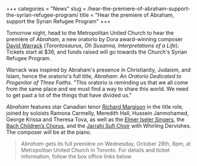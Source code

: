 +++
categories = "News"
slug = /hear-the-premiere-of-abraham-support-the-syrian-refugee-program/
title = "Hear the premiere of Abraham, support the Syrian Refugee Program"
+++

Tomorrow night, head to the Metropolitan United Church to hear the première of *Abraham*, a new oratorio by Dora award-winning composer [David Warrack](http://www.canadiantheatre.com/dict.pl?term=Warrack%2C%20David) (*Torontosaurus*, *Oh Susanna, Interpretations of a Life*). Tickets start at $36, and funds raised will go towards the Church's Syrian Refugee Program.

Warrack was inspired by Abraham's presence in Christianity, Judaism, and Islam, hence the oratorio's full title, *Abraham: An Oratorio Dedicated to Progenitor of Three Faiths*. "This oratorio is reminding us that we all come from the same place and we must find a way to share this world. We need to get past a lot of the things that have divided us."

*Abraham* features star Canadian tenor [Richard Margison](/scene/people/richard-margison/) in the title role, joined by soloists Ramona Carmelly, Meredith Hall, Hussein Janmohamed, George Krissa and Theresa Tova, as well as the [Elmer Iseler Singers](http://www.elmeriselersingers.com/), the [Bach Children’s Chorus](http://bachchildrenschorus.ca/), and the [Jarrahi Sufi Choir](http://www.jerrahi.ca/index.html) with Whirling Dervishes. The composer will be at the piano.

>*Abraham* gets its full première on Wednesday, October 28th, 8pm, at Metropolitan United Church in Toronto. For details and ticket information, follow the box office links below.

